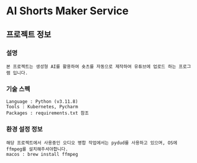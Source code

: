 # AI Shorts Maker Service

## 프로젝트 정보

### 설명
```text
본 프로젝트는 생성형 AI를 활용하여 숏츠를 자동으로 제작하여 유튜브에 업로드 하는 프로그램 입니다.
```

### 기술 스펙
```text
Language : Python (v3.11.8)
Tools : Kubernetes, Pycharm
Packages : requirements.txt 참조 
```

### 환경 설정 정보
```text
해당 프로젝트에서 사용중인 오디오 병합 작업에서는 pydud를 사용하고 있으며, OS에 ffmpeg를 설치해주셔야합니다.
macos : brew install ffmpeg 
```